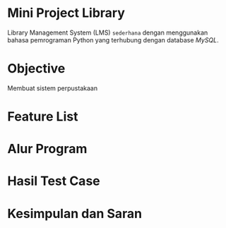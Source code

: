 # Mini Project Library
Library Management System (LMS) `sederhana` dengan menggunakan bahasa pemrograman Python yang terhubung dengan database $MySQL$.

# Objective
Membuat sistem perpustakaan

# Feature List

# Alur Program

# Hasil Test Case

# Kesimpulan dan Saran
